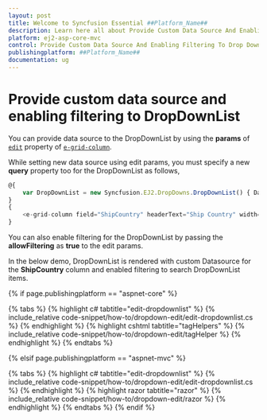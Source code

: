 ```yaml
---
layout: post
title: Welcome to Syncfusion Essential ##Platform_Name##
description: Learn here all about Provide Custom Data Source And Enabling Filtering To Drop Down List of Syncfusion Essential ##Platform_Name## widgets based on HTML5 and jQuery.
platform: ej2-asp-core-mvc
control: Provide Custom Data Source And Enabling Filtering To Drop Down List
publishingplatform: ##Platform_Name##
documentation: ug
---
```



# Provide custom data source and enabling filtering to DropDownList

You can provide data source to the DropDownList by using the **params** of [`edit`](https://help.syncfusion.com/cr/aspnetcore-js2/Syncfusion.EJ2.Grids.GridColumn.html#Syncfusion_EJ2_Grids_GridColumn_Edit) property of [`e-grid-column`](https://help.syncfusion.com/cr/aspnetcore-js2/Syncfusion.EJ2.Grids.GridColumn.html).

While setting new data source using edit params, you must specify a new **query** property too for the DropDownList as follows,

```typescript
@{
    var DropDownList = new Syncfusion.EJ2.DropDowns.DropDownList() { DataSource = ViewBag.DropDownData, Query = "new ej.data.Query()", AllowFiltering = true, Fields = new Syncfusion.EJ2.DropDowns.DropDownListFieldSettings() { Value = "Country", Text = "Country" }, ActionComplete = "actionComplete" };
}
{
    <e-grid-column field="ShipCountry" headerText="Ship Country" width="150" editType="dropdownedit" edit="new {@params = DropDownList }"></e-grid-column>
}

```

You can also enable filtering for the DropDownList by passing the **allowFiltering** as **true** to the edit params.

In the below demo, DropDownList is rendered with custom Datasource for the **ShipCountry** column and enabled filtering to search DropDownList items.

{% if page.publishingplatform == "aspnet-core" %}

{% tabs %}
{% highlight c# tabtitle="edit-dropdownlist" %}
{% include_relative code-snippet/how-to/dropdown-edit/edit-dropdownlist.cs %}
{% endhighlight %}
{% highlight cshtml tabtitle="tagHelpers" %}
{% include_relative code-snippet/how-to/dropdown-edit/tagHelper %}
{% endhighlight %}
{% endtabs %}

{% elsif page.publishingplatform == "aspnet-mvc" %}

{% tabs %}
{% highlight c# tabtitle="edit-dropdownlist" %}
{% include_relative code-snippet/how-to/dropdown-edit/edit-dropdownlist.cs %}
{% endhighlight %}
{% highlight razor tabtitle="razor" %}
{% include_relative code-snippet/how-to/dropdown-edit/razor %}
{% endhighlight %}
{% endtabs %}
{% endif %}


